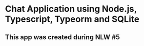 # Chat Application using Node.js, Typescript, Typeorm and SQLite

## This app was created during NLW #5
